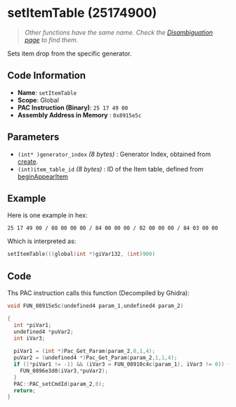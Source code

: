 # setItemTable (25174900)

> *Other functions have the same name. Check the [Disambiguation page](./setItemTable.md) to find them.*

Sets item drop from the specific generator.

## Code Information

- **Name**: `setItemTable`
- **Scope**: Global
- **PAC Instruction (Binary)**: `25 17 49 00`
- **Assembly Address in Memory** : `0x8915e5c`

## Parameters

- `(int* )generator_index` *(8 bytes)* : Generator Index, obtained from [create](./create.md).
- `(int)item_table_id` *(8 bytes)* : ID of the Item table, defined from [beginAppearItem](./beginappearitem.md)

## Example

Here is one example in hex:

```25 17 49 00 / 08 00 00 00 / 84 00 00 00 / 02 00 00 00 / 84 03 00 00```

Which is interpreted as:

```c
setItemTable(((global)int *)giVar132, (int)900)
```

## Code

Ths PAC instruction calls this function (Decompiled by Ghidra):

```c
void FUN_08915e5c(undefined4 param_1,undefined4 param_2)

{
  int *piVar1;
  undefined4 *puVar2;
  int iVar3;
  
  piVar1 = (int *)Pac_Get_Param(param_2,0,1,4);
  puVar2 = (undefined4 *)Pac_Get_Param(param_2,1,1,4);
  if ((*piVar1 != -1) && (iVar3 = FUN_08910c4c(param_1), iVar3 != 0)) {
    FUN_0896e3d0(iVar3,*puVar2);
  }
  PAC::PAC_setCmdId(param_2,0);
  return;
}
```

